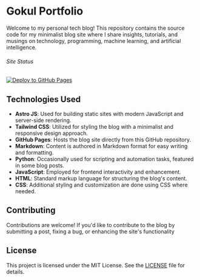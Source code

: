 # Gokul Portfolio
Welcome to my personal tech blog! This repository contains the source code for my minimalist blog site where I share insights, tutorials, and musings on technology, programming, machine learning, and artificial intelligence.

###### Site Status
[![Deploy to GitHub Pages](https://github.com/gokulvenkats/gokulvenkats.github.io/actions/workflows/deploy.yml/badge.svg)](https://github.com/gokulvenkats/gokulvenkats.github.io/actions/workflows/deploy.yml)


## Technologies Used

- **Astro JS**: Used for building static sites with modern JavaScript and server-side rendering.
- **Tailwind CSS**: Utilized for styling the blog with a minimalist and responsive design approach.
- **GitHub Pages**: Hosts the blog site directly from this GitHub repository.
- **Markdown**: Content is authored in Markdown format for easy writing and formatting.
- **Python**: Occasionally used for scripting and automation tasks, featured in some blog posts.
- **JavaScript**: Employed for frontend interactivity and enhancement.
- **HTML**: Standard markup language for structuring the blog's content.
- **CSS**: Additional styling and customization are done using CSS where needed.

## Contributing

Contributions are welcome! If you'd like to contribute to the blog by submitting a post, fixing a bug, or enhancing the site's functionality

## License

This project is licensed under the MIT License. See the [LICENSE](LICENSE) file for details.
